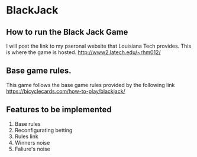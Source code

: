 # BlackJack



## How to run the Black Jack Game
I will post the link to  my pseronal website that Louisiana Tech provides. This is where the game is hosted.
http://www2.latech.edu/~rhm012/

## Base game rules.
This game follows the base game rules provided by the following link
https://bicyclecards.com/how-to-play/blackjack/

## Features to be implemented 
1. Base rules
2. Reconfigurating betting
3. Rules link
4. Winners noise
5. Faliure's noise

